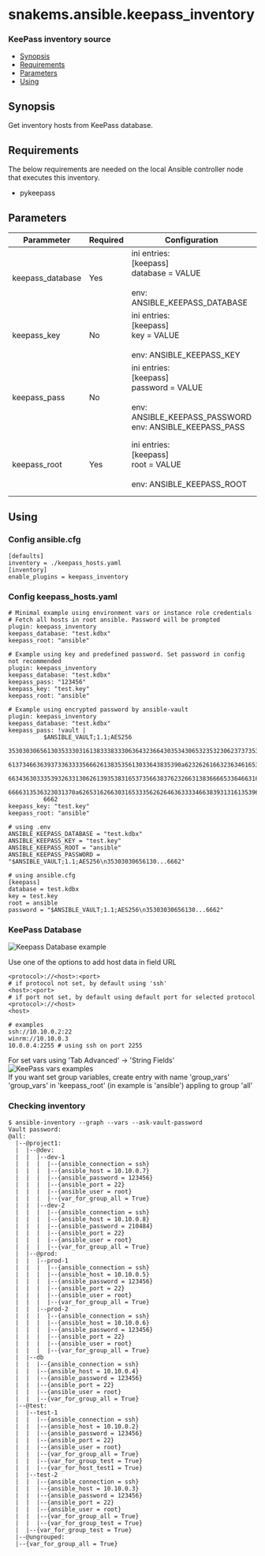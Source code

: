 # snakems.ansible.keepass_inventory
### KeePass inventory source
- [Synopsis](#synopsis)
- [Requirements](#requirements)
- [Parameters](#parameters)
- [Using](#using)

## Synopsis
Get inventory hosts from KeePass database.

## Requirements  
The below requirements are needed on the local Ansible controller node that executes this inventory.
- pykeepass

## Parameters
Parammeter | Required | Configuration | Description
--|--|--|--
keepass_database|Yes|ini entries:<br />[keepass]<br />database = VALUE<br /><br />env: ANSIBLE_KEEPASS_DATABASE|Path to KeePass database 
keepass_key|No|ini entries:<br />[keepass]<br />key = VALUE<br /><br />env: ANSIBLE_KEEPASS_KEY|Path to key-file.
keepass_pass|No|ini entries:<br />[keepass]<br />password = VALUE<br /><br />env: ANSIBLE_KEEPASS_PASSWORD<br />env: ANSIBLE_KEEPASS_PASS|Pasword for KeePass database. If not set, it will be prompted 
keepass_root|Yes|ini entries:<br />[keepass]<br />root = VALUE<br /><br />env: ANSIBLE_KEEPASS_ROOT|Directory in KeePass Database from which to take hosts

## Using
### Config ansible.cfg
```
[defaults]
inventory = ./keepass_hosts.yaml
[inventory]
enable_plugins = keepass_inventory
```
### Config keepass_hosts.yaml
```
# Minimal example using environment vars or instance role credentials
# Fetch all hosts in root ansible. Password will be prompted
plugin: keepass_inventory
keepass_database: "test.kdbx"
keepass_root: "ansible"

# Example using key and predefined password. Set password in config not recommended
plugin: keepass_inventory
keepass_database: "test.kdbx"
keepass_pass: "123456"
keepass_key: "test.key"
keepass_root: "ansible"

# Example using encrypted password by ansible-vault
plugin: keepass_inventory
keepass_database: "test.kdbx"
keepass_pass: !vault |
          $ANSIBLE_VAULT;1.1;AES256
          35303030656130353330316138333833306364323664303534306532353230623737353937623563
          6137346636393733633335666261383535613033643835390a623262616632363461653765646534
          66343630333539326331306261393538316537356638376232663138366665336466316564386132
          6666313536323031370a626531626630316533356262646363333466383931316135396362353430
          6662
keepass_key: "test.key"
keepass_root: "ansible"

# using .env
ANSIBLE_KEEPASS_DATABASE = "test.kdbx"
ANSIBLE_KEEPASS_KEY = "test.key"
ANSIBLE_KEEPASS_ROOT = "ansible"
ANSIBLE_KEEPASS_PASSWORD = "$ANSIBLE_VAULT;1.1;AES256\n35303030656130...6662"

# using ansible.cfg
[keepass]
database = test.kdbx
key = test.key
root = ansible
password = "$ANSIBLE_VAULT;1.1;AES256\n35303030656130...6662"
```
### KeePass Database
![Keepass Database example](screenshots/keepass_inventory.gif)

Use one of the options to add host data in field URL
```
<protocol>://<host>:<port>
# if protocol not set, by default using 'ssh'
<host>:<port> 
# if port not set, by default using default port for selected protocol
<protocol>://<host>
<host>

# examples
ssh://10.10.0.2:22
winrm://10.10.0.3
10.0.0.4:2255 # using ssh on port 2255
```
For set vars using 'Tab Advanced' -> 'String Fields'  
![KeePass vars examples](screenshots/keepass_inventroy_vars.png)  
If you want set group variables, create entry with name 'group_vars'  
'group_vars' in 'keepass_root' (in example is 'ansible') appling to group 'all'

### Checking inventory
```
$ ansible-inventory --graph --vars --ask-vault-password
Vault password:
@all:
  |--@project1:
  |  |--@dev:
  |  |  |--dev-1
  |  |  |  |--{ansible_connection = ssh}
  |  |  |  |--{ansible_host = 10.10.0.7}
  |  |  |  |--{ansible_password = 123456}
  |  |  |  |--{ansible_port = 22}
  |  |  |  |--{ansible_user = root}
  |  |  |  |--{var_for_group_all = True}
  |  |  |--dev-2
  |  |  |  |--{ansible_connection = ssh}
  |  |  |  |--{ansible_host = 10.10.0.8}
  |  |  |  |--{ansible_password = 210484}
  |  |  |  |--{ansible_port = 22}
  |  |  |  |--{ansible_user = root}
  |  |  |  |--{var_for_group_all = True}
  |  |--@prod:
  |  |  |--prod-1
  |  |  |  |--{ansible_connection = ssh}
  |  |  |  |--{ansible_host = 10.10.0.5}
  |  |  |  |--{ansible_password = 123456}
  |  |  |  |--{ansible_port = 22}
  |  |  |  |--{ansible_user = root}
  |  |  |  |--{var_for_group_all = True}
  |  |  |--prod-2
  |  |  |  |--{ansible_connection = ssh}
  |  |  |  |--{ansible_host = 10.10.0.6}
  |  |  |  |--{ansible_password = 123456}
  |  |  |  |--{ansible_port = 22}
  |  |  |  |--{ansible_user = root}
  |  |  |  |--{var_for_group_all = True}
  |  |--db
  |  |  |--{ansible_connection = ssh}
  |  |  |--{ansible_host = 10.10.0.4}
  |  |  |--{ansible_password = 123456}
  |  |  |--{ansible_port = 22}
  |  |  |--{ansible_user = root}
  |  |  |--{var_for_group_all = True}
  |--@test:
  |  |--test-1
  |  |  |--{ansible_connection = ssh}
  |  |  |--{ansible_host = 10.10.0.2}
  |  |  |--{ansible_password = 123456}
  |  |  |--{ansible_port = 22}
  |  |  |--{ansible_user = root}
  |  |  |--{var_for_group_all = True}
  |  |  |--{var_for_group_test = True}
  |  |  |--{var_for_host_test1 = True}
  |  |--test-2
  |  |  |--{ansible_connection = ssh}
  |  |  |--{ansible_host = 10.10.0.3}
  |  |  |--{ansible_password = 123456}
  |  |  |--{ansible_port = 22}
  |  |  |--{ansible_user = root}
  |  |  |--{var_for_group_all = True}
  |  |  |--{var_for_group_test = True}
  |  |--{var_for_group_test = True}
  |--@ungrouped:
  |--{var_for_group_all = True}

  ```